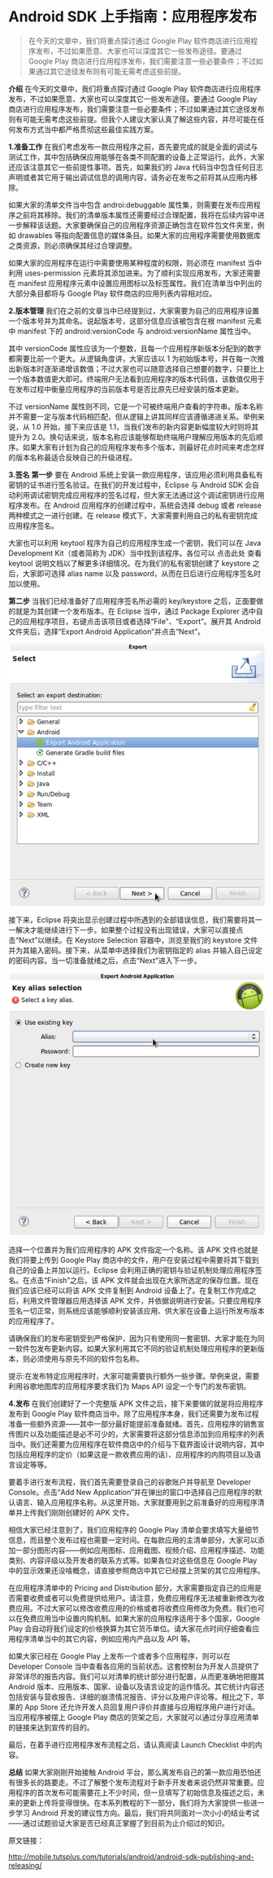 # Android SDK 上手指南：应用程序发布

> 在今天的文章中，我们将重点探讨通过 Google Play 软件商店进行应用程序发布，不过如果愿意、大家也可以深度其它一些发布途径。要通过 Google Play 商店进行应用程序发布，我们需要注意一些必要条件；不过如果通过其它途径发布则有可能无需考虑这些前提。

**介绍**
在今天的文章中，我们将重点探讨通过 Google Play 软件商店进行应用程序发布，不过如果愿意、大家也可以深度其它一些发布途径。要通过 Google Play 商店进行应用程序发布，我们需要注意一些必要条件；不过如果通过其它途径发布则有可能无需考虑这些前提。但我个人建议大家认真了解这些内容，并尽可能在任何发布方式当中都严格贯彻这些最佳实践方案。

**1.准备工作**
在我们考虑发布一款应用程序之前，首先要完成的就是全面的调试与测试工作，其中包括确保应用能够在各类不同配置的设备上正常运行。此外，大家还应该注意其它一些前提性事项。首先，如果我们的 Java 代码当中包含任何日志声明或者其它用于输出调试信息的调用内容，请务必在发布之前将其从应用内移除。

如果大家的清单文件当中包含 androi:debuggable 属性集，则需要在发布应用程序之前将其移除。我们的清单版本属性还需要经过合理配置，我将在后续内容中进一步解释该话题。大家要确保自己的应用程序资源正确包含在软件包文件夹里，例如 drawables 等指向配置信息的媒体条目。如果大家的应用程序需要使用数据库之类资源，则必须确保其经过合理调整。

如果大家的应用程序在运行中需要使用某种程度的权限，则必须在 manifest 当中利用 uses-permission 元素将其添加进来。为了顺利实现应用发布，大家还需要在 manifest 应用程序元素中设置应用图标以及标签属性。我们在清单当中列出的大部分条目都将与 Google Play 软件商店的应用列表内容相对应。

**2.版本管理**
我们在之前的文章当中已经提到过，大家需要为自己的应用程序设置一个版本号并为其命名。说起版本号，这部分信息应该被包含在根 manifest 元素中 manifest 下的 android:versionCode 与 android:versionName 属性当中。

其中 versionCode 属性应该为一个整数，且每一个应用程序新版本分配到的数字都需要比前一个更大。从逻辑角度讲，大家应该以 1 为初始版本号，并在每一次推出新版本时逐渐递增该数值；不过大家也可以随意选择自己想要的数字，只要比上一个版本数值更大即可。终端用户无法看到应用程序的版本代码值，该数值仅用于在发布过程中衡量应用程序的当前版本号是否比原先已经安装的版本更新。

不过 versionName 属性则不同，它是一个可被终端用户查看的字符串。版本名称并不需要一定与版本代码相匹配，但从逻辑上讲其同样应该遵循递进关系。举例来说，从 1.0 开始，接下来应该是 1.1，当我们发布的新内容更新幅度较大时则将其提升为 2.0。换句话来说，版本名称应该能够帮助终端用户理解应用版本的先后顺序。如果大家有计划为自己的应用程序发布多个版本，则最好花点时间来考虑怎样的版本名称最适合反映自己的升级进程。

**3.签名**
**第一步**
要在 Android 系统上安装一款应用程序，该应用必须利用具备私有密钥的证书进行签名验证。在我们的开发过程中，Eclipse 与 Android SDK 会自动利用调试密钥完成应用程序的签名过程，但大家无法通过这个调试密钥进行应用程序发布。在 Android 应用程序的创建过程中，系统会选择 debug 或者 release 两种模式之一进行创建。在 release 模式下，大家需要利用自己的私有密钥完成应用程序签名。

大家也可以利用 keytool 程序为自己的应用程序生成一个密钥，我们可以在 Java Development Kit（或者简称为 JDK）当中找到该程序。各位可以 点击此处 查看 keytool 说明文档以了解更多详细情况。在为我们的私有密钥创建了 keystore 之后，大家即可选择 alias name 以及 password，从而在日后进行应用程序签名时加以使用。

**第二步**
当我们已经准备好了应用程序签名所必需的 key/keystore 之后，正面要做的就是为其创建一个发布版本。在 Eclipse 当中，通过 Package Explorer 选中自己的应用程序项目，右键点击该项目或者选择“File”、“Export”。展开其 Android 文件夹后，选择“Export Android Application”并点击“Next”。

![](images/36.png)

接下来，Eclipse 将突出显示创建过程中所遇到的全部错误信息，我们需要将其一一解决才能继续进行下一步。如果整个过程没有出现错误，大家可以直接点击“Next”以继续。在 Keystore Selection 容器中，浏览至我们的 keystore 文件并为其输入密码。接下来，从菜单中选择我们为密钥指定的 alias 并输入自己设定的密码内容。当一切准备就绪之后，点击“Next”进入下一步。

![](images/37.png)

选择一个位置并为我们应用程序的 APK 文件指定一个名称。该 APK 文件也就是我们将要上传到 Google Play 商店中的文件，用户在安装过程中需要将其下载到自己的设备上并加以运行。Eclipse 会利用正确的密钥与验证机制处理应用程序签名。在点击“Finish”之后，该 APK 文件就会出现在大家所选定的保存位置。现在我们应该已经可以将该 APK 文件复制到 Android 设备上了。在复制工作完成之后，利用文件管理器应用选择该 APK 文件，并依据说明进行安装。只要应用程序签名一切正常，则系统应该能够顺利安装该应用、供大家在设备上运行所发布版本的应用程序了。

请确保我们的发布密钥受到严格保护，因为只有使用同一套密钥、大家才能在为同一软件包发布更新内容。如果大家利用其它不同的验证机制处理应用程序的更新版本，则必须使用与原先不同的软件包名称。

提示:在发布特定应用程序时，大家可能需要执行额外一些步骤。举例来说，需要利用谷歌地图库的应用程序要求我们为 Maps API 设定一个专门的发布密钥。

**4.发布**
在我们创建好了一个完整版 APK 文件之后，接下来要做的就是将应用程序发布到 Google Play 软件商店当中。除了应用程序本身，我们还需要为发布过程准备一些额外资源——其中一部分最好能提前准备就绪。首先，应用程序的销售宣传图片以及功能描述是必不可少的，大家需要将这部分信息添加到应用程序的列表当中。我们还需要为应用程序在软件商店中的介绍与下载界面设计说明内容，其中包括应用程序的定价（如果这是一款收费应用的话）、应用程序的内购项目以及语言设定等等。

要着手进行发布流程，我们首先需要登录自己的谷歌账户并导航至 Developer Console。点击“Add New Application”并在弹出的窗口中选择自己应用程序的默认语言、输入应用程序名称。从这里开始，大家就要用到之前准备好的应用程序清单并上传我们刚刚创建好的 APK 文件。

相信大家已经注意到了，我们应用程序的 Google Play 清单会要求填写大量细节信息，而且整个发布过程也需要一定时间。在每款应用的主清单部分，大家可以添加一部分图形内容——例如应用图标、应用截图、视频介绍、应用程序描述、功能类别、内容评级以及开发者的联系方式等。如果各位对这些信息在 Google Play 中的显示效果还没啥概念，请直接参照商店中其它已经摆上货架的其它应用程序。

在应用程序清单中的 Pricing and Distribution 部分，大家需要指定自己的应用是否需要收费或者可以免费提供给用户。请注意，免费应用程序无法被重新修改为收费应用。不过大家可以修改收费应用的价格或者将收费应用修改为免费。我们也可以在免费应用当中设置内购机制。如果大家的应用程序适用于多个国家，Google Play 会自动将我们设定的价格换算为其它货币单位。请大家花点时间仔细查看应用程序清单当中的其它内容，例如应用内产品以及 API 等。

如果大家已经在 Google Play 上发布一个或者多个应用程序，则可以在 Developer Console 当中查看各应用的当前状态。这套控制台为开发人员提供了非常详尽的报告内容。我们可以对清单的统计部分进行配置，从而更准确地把握其 Android 版本、应用版本、国家、设备以及语言设定的运作情况。其它统计内容还包括安装与营收报告、详细的崩溃情况报告、评分以及用户评论等。相比之下，苹果的 App Store 还允许开发人员回复用户评价并直接与应用程序用户进行对话。当应用程序被摆上 Google Play 商店的货架之后，大家就可以通过分享应用清单的链接来达到宣传的目的。

最后，在着手进行应用程序发布流程之后，请认真阅读 Launch Checklist 中的内容。

**总结**
如果大家刚刚开始接触 Android 平台，那么离发布自己的第一款应用恐怕还有很多长的路要走。不过了解整个发布流程对于新手开发者来说仍然非常重要。应用程序的首次发布可能需要花上不少时间，但一旦填写了初始信息及描述之后，未来的更新上传将变得很快。在本系列教程的下一部分，我们将为大家提供一些进一步学习 Android 开发的建议性方向。最后，我们将共同面对一次小小的结业考试——通过试题验证大家是否已经真正掌握了到目前为止介绍过的知识。

原文链接：

http://mobile.tutsplus.com/tutorials/android/android-sdk-publishing-and-releasing/